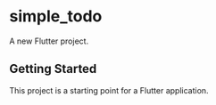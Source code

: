 # simple_todo

A new Flutter project.

## Getting Started

This project is a starting point for a Flutter application.





